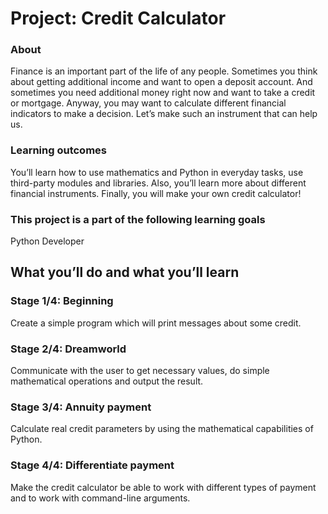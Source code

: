 # Project: Credit Calculator
### About
Finance is an important part of the life of any people. Sometimes you think about getting additional income and want to open a deposit account. And sometimes you need additional money right now and want to take a credit or mortgage. Anyway, you may want to calculate different financial indicators to make a decision. Let’s make such an instrument that can help us.
### Learning outcomes
You’ll learn how to use mathematics and Python in everyday tasks, use third-party modules and libraries. Also, you’ll learn more about different financial instruments. Finally, you will make your own credit calculator!
### This project is a part of the following learning goals
Python Developer
## What you’ll do and what you’ll learn
### Stage 1/4: Beginning
Create a simple program which will print messages about some credit.
### Stage 2/4: Dreamworld
Communicate with the user to get necessary values, do simple mathematical operations and output the result.
### Stage 3/4: Annuity payment
Calculate real credit parameters by using the mathematical capabilities of Python.
### Stage 4/4: Differentiate payment
Make the credit calculator be able to work with different types of payment and to work with command-line arguments.
